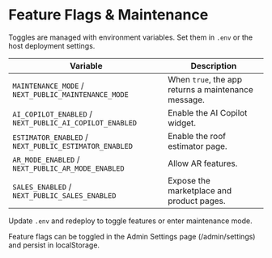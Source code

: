 # Feature Flags & Maintenance

Toggles are managed with environment variables. Set them in `.env` or the host deployment settings.

| Variable | Description |
| --- | --- |
| `MAINTENANCE_MODE` / `NEXT_PUBLIC_MAINTENANCE_MODE` | When `true`, the app returns a maintenance message. |
| `AI_COPILOT_ENABLED` / `NEXT_PUBLIC_AI_COPILOT_ENABLED` | Enable the AI Copilot widget. |
| `ESTIMATOR_ENABLED` / `NEXT_PUBLIC_ESTIMATOR_ENABLED` | Enable the roof estimator page. |
| `AR_MODE_ENABLED` / `NEXT_PUBLIC_AR_MODE_ENABLED` | Allow AR features. |
| `SALES_ENABLED` / `NEXT_PUBLIC_SALES_ENABLED` | Expose the marketplace and product pages. |

Update `.env` and redeploy to toggle features or enter maintenance mode.

Feature flags can be toggled in the Admin Settings page (/admin/settings) and persist in localStorage.
